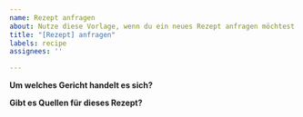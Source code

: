 ```yaml
---
name: Rezept anfragen
about: Nutze diese Vorlage, wenn du ein neues Rezept anfragen möchtest
title: "[Rezept] anfragen"
labels: recipe
assignees: ''

---
```


**Um welches Gericht handelt es sich?**



**Gibt es Quellen für dieses Rezept?**